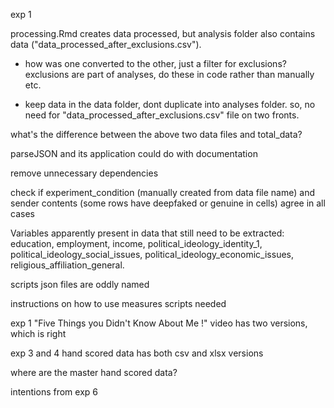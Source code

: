 exp 1

processing.Rmd creates data processed, but analysis folder also contains data ("data_processed_after_exclusions.csv"). 

- how was one converted to the other, just a filter for exclusions? exclusions are part of analyses, do these in code rather than manually etc.

- keep data in the data folder, dont duplicate into analyses folder. so, no need for "data_processed_after_exclusions.csv" file on two fronts. 

what's the difference between the above two data files and total_data? 







parseJSON and its application could do with documentation





remove unnecessary dependencies



check if experiment_condition (manually created from data file name) and sender contents (some rows have deepfaked or genuine in cells) agree in all cases



Variables apparently present in data that still need to be extracted: education, employment, income, political_ideology_identity_1, political_ideology_social_issues, political_ideology_economic_issues, religious_affiliation_general.



scripts json files are oddly named

instructions on how to use measures scripts needed



exp 1 "Five Things you Didn't Know About Me !" video has two versions, which is right

exp 3 and 4 hand scored data has both csv and xlsx versions



where are the master hand scored data? 



intentions from exp 6